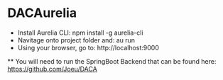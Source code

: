 # DACAurelia

- Install Aurelia CLI: npm install -g aurelia-cli
- Navitage onto project folder and: au run
- Using your browser, go to: http://localhost:9000

** You will need to run the SpringBoot Backend that can be found here: https://github.com/Joeu/DACA

